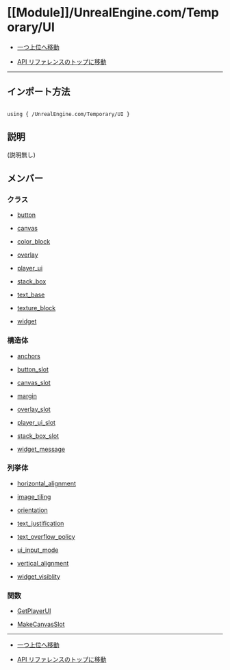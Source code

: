 # [[Module]]/UnrealEngine.com/Temporary/UI

- [一つ上位へ移動](../main.md)

- [API リファレンスのトップに移動](/main.md)

---

## インポート方法

```verse

using { /UnrealEngine.com/Temporary/UI }

```

## 説明

(説明無し)

## メンバー

### クラス

- [button](./C_button/main.md)

- [canvas](./C_canvas/main.md)

- [color_block](./C_color_block/main.md)

- [overlay](./C_overlay/main.md)

- [player_ui](./C_player_ui/main.md)

- [stack_box](./C_stack_box/main.md)

- [text_base](./C_text_base/main.md)

- [texture_block](./C_texture_block/main.md)

- [widget](./C_widget/main.md)

### 構造体

- [anchors](./S_anchors/main.md)

- [button_slot](./S_button_slot/main.md)

- [canvas_slot](./S_canvas_slot/main.md)

- [margin](./S_margin/main.md)

- [overlay_slot](./S_overlay_slot/main.md)

- [player_ui_slot](./S_player_ui_slot/main.md)

- [stack_box_slot](./S_stack_box_slot/main.md)

- [widget_message](./S_widget_message/main.md)

### 列挙体

- [horizontal_alignment](./EN_horizontal_alignment/main.md)

- [image_tiling](./EN_image_tiling/main.md)

- [orientation](./EN_orientation/main.md)

- [text_justification](./EN_text_justification/main.md)

- [text_overflow_policy](./EN_text_overflow_policy/main.md)

- [ui_input_mode](./EN_ui_input_mode/main.md)

- [vertical_alignment](./EN_vertical_alignment/main.md)

- [widget_visiblity](./EN_widget_visiblity/main.md)

### 関数

- [GetPlayerUI](./F_GetPlayerUI/main.md)

- [MakeCanvasSlot](./F_MakeCanvasSlot/main.md)

---

- [一つ上位へ移動](../main.md)

- [API リファレンスのトップに移動](/main.md)

